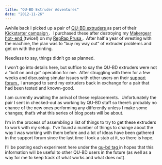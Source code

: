```yaml
---
title: "QU-BD Extruder Adventures"
date: "2012-11-26"
---
```


<div class="content">
<p>Awhile back I picked up a pair of <a href="http://store.qu-
bd.com/product.php?id_product=19" target="_blank"> QU-BD extruders </a> as part of their <a href="http://www.kickstarter.com/projects/qu-bd/open-source-universal-3d-printer-
extruder-dual-ext" target="_blank"> Kickstarter campaign
</a> .  I purchased these after destroying my <a href="http://www.makergear.com/products/operators-pack" target="_blank"> Makergear hot-
end </a> (twice!) on my <a href="http://reprap.org/wiki/Prusa_Mendel_(iteration_2)" target="_blank">
RepRap Prusa </a> .  After
half a year of wresting with the machine, the plan was to “buy my way out” of
extruder problems and get on with the printing.</p>
<p>Needless to say, things didn’t go as planned.</p>
<p>I won’t go into details here, but suffice to say the QU-BD extruders were not
a “bolt on and go” operation for me.  After struggling with them for a few
weeks and discussing simular issues with other users on their <a href="http://www.fabric8r.com/forums/forumdisplay.php?6-Official-QU-BD-
Troubleshooting-amp-Support-Forum" target="_blank"> support forum
</a> , I arranged to send my extruders back in
exchange for a pair that had been tested and known-good.</p>
<p>I am currently awaiting the arrival of these replacements.  Unfortunately the
pair I sent in checked-out as working by QU-BD staff so there’s probably no
chance of the new ones performing any differently unless I make some changes;
that’s what this series of blog posts will be about.</p>
<p>I’m in the process of assembling a list of things to try to get these
extruders to work with my setup.  I’ve found a number of things to change
about the way I was working with them before and a lot of ideas have been
gathered in the support forum since the last time I took a stab at it, so
there is hope.</p>
<p>I’ll be posting each experiment here under the <a href="http://www.gullicksonlaboratories.com/blog/?tag=qu-bd" target="_blank"> qu-bd tag
</a> in hopes that this
information will be useful to other QU-BD users in the future (as well as a
way for me to keep track of what works and what does not).</p>
</div>
